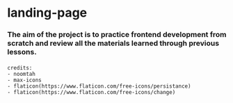 # landing-page

### The aim of the project is to practice frontend development from scratch and review all the materials learned through previous lessons.




####
    credits:
    - noomtah
    - max-icons
    - flaticon(https://www.flaticon.com/free-icons/persistance)
    - flaticon(https://www.flaticon.com/free-icons/change)